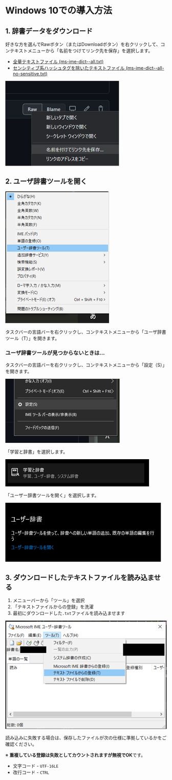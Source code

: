 # Windows 10での導入方法

## 1. 辞書データをダウンロード

好きな方を選んでRawボタン（またはDownloadボタン）を右クリックして、コンテキストメニューから「名前をつけてリンク先を保存」を選択します。

- [全量テキストファイル (ms-ime-dict--all.txt)](./dictionary/win/ms-ime-dict--all.txt)
- [センシティブ系ハッシュタグを除いたテキストファイル (ms-ime-dict--all-no-sensitive.txt)](./dictionary/win/ms-ime-dict--all-no-sensitive.txt)

![](./docs/image/win-download.png)

## 2. ユーザ辞書ツールを開く

![](./docs/image/win-imemenu.png)


タスクバーの言語バーを右クリックし、コンテキストメニューから「ユーザ辞書ツール（T）」を開きます。

### ユーザ辞書ツールが見つからないときは…

タスクバーの言語バーを右クリックし、コンテキストメニューから「設定（S）」を開きます。

![](./docs/image/win-imemenu-02.png)

「学習と辞書」を選択します。

![](./docs/image/win-imemenu-03.png)

「ユーザー辞書ツールを開く」を選択します。

![](./docs/image/win-imemenu-04.png)



## 3. ダウンロードしたテキストファイルを読み込ませる

1. メニューバーから「ツール」を選択
2. 「テキストファイルからの登録」を洗濯
3. 最初にダウンロードした`.txt`ファイルを読み込ませます

![](./docs/image/win-tool.png)

読み込みに失敗する場合は、保存したファイルが次の仕様に準拠しているかをご確認ください。

※ **重複している登録は失敗としてカウントされますが無視でOK**です。

- 文字コード - `UTF-16LE`
- 改行コード - `CTRL`
